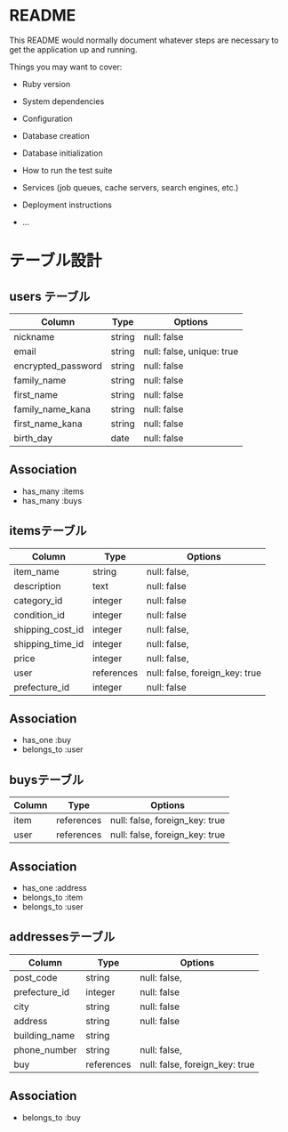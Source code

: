 # README

This README would normally document whatever steps are necessary to get the
application up and running.

Things you may want to cover:

* Ruby version

* System dependencies

* Configuration

* Database creation

* Database initialization

* How to run the test suite

* Services (job queues, cache servers, search engines, etc.)

* Deployment instructions

* ...

# テーブル設計

## users テーブル

| Column             | Type   | Options                   |
| ------------------ | ------ | ------------------------- |
| nickname           | string | null: false               |
| email              | string | null: false, unique: true |
| encrypted_password | string | null: false               |
| family_name        | string | null: false               |
| first_name         | string | null: false               |
| family_name_kana   | string | null: false               |
| first_name_kana    | string | null: false               |
| birth_day          | date   | null: false               |

## Association
- has_many :items
- has_many :buys

## itemsテーブル

| Column             | Type       | Options                        |
| ------------------ | ---------- | ------------------------------ |
| item_name          | string     | null: false,                   |
| description        | text       | null: false                    |
| category_id        | integer    | null: false                    |
| condition_id       | integer    | null: false                    |
| shipping_cost_id   | integer    | null: false,                   |
| shipping_time_id   | integer    | null: false,                   |
| price              | integer    | null: false,                   |
| user               | references | null: false, foreign_key: true |
| prefecture_id      | integer    | null: false                    |


## Association
- has_one :buy
- belongs_to :user

## buysテーブル
| Column             | Type       | Options                        |
| ------------------ | ---------- | ------------------------------ |
| item               | references | null: false, foreign_key: true |
| user               | references | null: false, foreign_key: true |

## Association
- has_one :address
- belongs_to :item
- belongs_to :user


## addressesテーブル
| Column             | Type       | Options                        |
| ------------------ | ---------- | ------------------------------ |
| post_code          | string     | null: false,                   |
| prefecture_id      | integer    | null: false                    |
| city               | string     | null: false                    |
| address            | string     | null: false                    |
| building_name      | string     |                                |
| phone_number       | string     | null: false,                   |
| buy                | references | null: false, foreign_key: true |

## Association
- belongs_to :buy